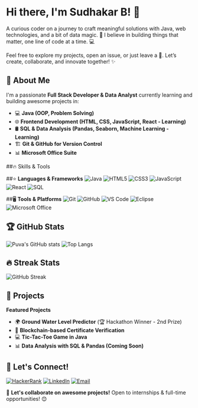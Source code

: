 # Hi there, I'm Sudhakar B! 👋
 A curious coder on a journey to craft meaningful solutions with Java, web technologies, and a bit of data magic. 🌟 I believe in building things that matter, one line of code at a time. 💻

Feel free to explore my projects, open an issue, or just leave a 🌱. Let’s create, collaborate, and innovate together! ✨

## 🚀 About Me
I'm a passionate **Full Stack Developer & Data Analyst** currently learning and building awesome projects in:
- 💻 **Java (OOP, Problem Solving)**
- 🌐 **Frontend Development (HTML, CSS, JavaScript, React - Learning)**
- 🛢 **SQL & Data Analysis (Pandas, Seaborn, Machine Learning - Learning)**
- 🏗 **Git & GitHub for Version Control**
- 📊 **Microsoft Office Suite**

##🔥 Skills & Tools

##⭐ **Languages & Frameworks**
![Java](https://img.shields.io/badge/Java-ED8B00?style=for-the-badge&logo=java&logoColor=white)
![HTML5](https://img.shields.io/badge/HTML5-E34F26?style=for-the-badge&logo=html5&logoColor=white)
![CSS3](https://img.shields.io/badge/CSS3-1572B6?style=for-the-badge&logo=css3&logoColor=white)
![JavaScript](https://img.shields.io/badge/JavaScript-F7DF1E?style=for-the-badge&logo=javascript&logoColor=black)
![React](https://img.shields.io/badge/React-61DAFB?style=for-the-badge&logo=react&logoColor=black)
![SQL](https://img.shields.io/badge/SQL-4479A1?style=for-the-badge&logo=postgresql&logoColor=white)

##🖥️ **Tools & Platforms**
![Git](https://img.shields.io/badge/Git-F05032?style=for-the-badge&logo=git&logoColor=white)
![GitHub](https://img.shields.io/badge/GitHub-181717?style=for-the-badge&logo=github&logoColor=white)
![VS Code](https://img.shields.io/badge/VS_Code-007ACC?style=for-the-badge&logo=visualstudiocode&logoColor=white)
![Eclipse](https://img.shields.io/badge/Eclipse-2C2255?style=for-the-badge&logo=eclipseide&logoColor=white)
![Microsoft Office](https://img.shields.io/badge/Microsoft_Office-D83B01?style=for-the-badge&logo=microsoft-office&logoColor=white)

## 🏆 GitHub Stats
![Puva's GitHub stats](https://github-readme-stats.vercel.app/api?username=SudhakarPuva&show_icons=true&theme=radical)
![Top Langs](https://github-readme-stats.vercel.app/api/top-langs/?username=SudhakarPuva&layout=compact&theme=radical)

## 🔥 Streak Stats
![GitHub Streak](https://github-readme-streak-stats.herokuapp.com/?user=SudhakarPuva&theme=radical)

## 🚀 Projects
**Featured Projects**
- 🌍 **Ground Water Level Predictor** (🏆 Hackathon Winner - 2nd Prize)
- 🔗 **Blockchain-based Certificate Verification**
- 💻 **Tic-Tac-Toe Game in Java**
- 📊 **Data Analysis with SQL & Pandas (Coming Soon)**

## 🤝 Let's Connect!
[![HackerRank](https://img.shields.io/badge/HackerRank-2EC866?style=for-the-badge&logo=hackerrank&logoColor=white)](https://www.hackerrank.com/profile/sudhakarpuva)
[![LinkedIn](https://img.shields.io/badge/LinkedIn-0077B5?style=for-the-badge&logo=linkedin&logoColor=white)](https://www.linkedin.com/in/sudhakarpuva/)
[![Email](https://img.shields.io/badge/Email-D14836?style=for-the-badge&logo=gmail&logoColor=white)](mailto:sudhakarpuva@gmail.com)

🚀 **Let's collaborate on awesome projects!** Open to internships & full-time opportunities! 😊
